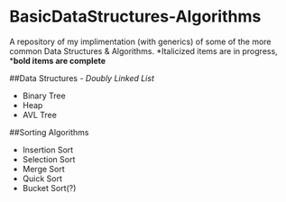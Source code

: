 # BasicDataStructures-Algorithms
A repository of my implimentation (with generics) of some of the more common Data Structures &amp; Algorithms.
*Italicized items are in progress, ***bold items are complete**

##Data Structures
*- Doubly Linked List*
- Binary Tree
- Heap
- AVL Tree

##Sorting Algorithms
- Insertion Sort
- Selection Sort
- Merge Sort
- Quick Sort
- Bucket Sort(?)
